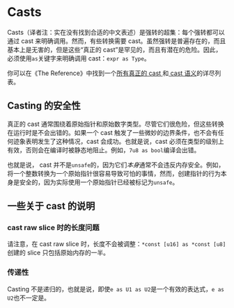 # Casts

Casts（译者注：实在没有找到合适的中文表述）是强转的超集：每个强转都可以通过 cast 来明确调用。然而，有些转换需要 cast。虽然强转是普遍存在的，而且基本上是无害的，但是这些“真正的 cast”是罕见的，而且有潜在的危险。因此，必须使用`as`关键字来明确调用 cast：`expr as Type`。

你可以在《The Reference》中找到一个[所有真正的 cast ][cast list]和[ cast 语义][semantics list]的详尽列表。

## Casting 的安全性

真正的 cast 通常围绕着原始指针和原始数字类型。尽管它们很危险，但这些转换在运行时是不会出错的。如果一个 cast 触发了一些微妙的边界条件，也不会有任何迹象表明发生了这种情况，cast 会成功。也就是说，cast 必须在类型的级别上有效，否则会在编译时被静态地阻止。例如，`7u8 as bool`编译会出错。

也就是说， cast 并不是`unsafe`的，因为它们*本身*通常不会违反内存安全。例如，将一个整数转换为一个原始指针很容易导致可怕的事情，然而，创建指针的行为本身是安全的，因为实际使用一个原始指针已经被标记为`unsafe`。

## 一些关于 cast 的说明

### cast raw slice 时的长度问题

请注意，在 cast raw slice 时，长度不会被调整：`*const [u16] as *const [u8]`创建的 slice 只包括原始内存的一半。

### 传递性

Casting 不是递归的，也就是说，即使`e as U1 as U2`是一个有效的表达式，`e as U2`也不一定是。

[cast list]: https://doc.rust-lang.org/reference/expressions/operator-expr.html#type-cast-expressions
[semantics list]: https://doc.rust-lang.org/reference/expressions/operator-expr.html#semantics
